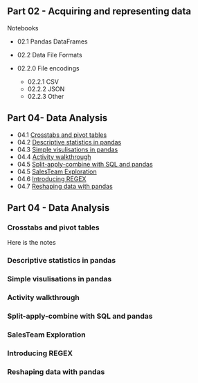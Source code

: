 ## Part 02 - Acquiring and representing data
Notebooks

- 02.1 Pandas DataFrames
- 02.2 Data File Formats
- 02.2.0 File encodings

  - 02.2.1 CSV
  - 02.2.2 JSON
  - 02.2.3 Other

## Part 04-  Data Analysis

- 04.1 [Crosstabs and pivot tables](#crosstabs-and-pivot-tables)
- 04.2 [Descriptive statistics in pandas](#descriptive-statistics-in-pandas)
- 04.3 [Simple visulisations in pandas](#simple-visulisations-in-pandas)
- 04.4 [Activity walkthrough](#activity-walkthrough)
- 04.5 [Split-apply-combine with SQL and pandas](split-apply-combine-with-sql-and-pandas)
- 04.5 [SalesTeam Exploration](salesTeam-exploration)
- 04.6 [Introducing REGEX](introducing-regex)
- 04.7 [Reshaping data with pandas](reshaping-data-with-pandas)


## Part 04 - Data Analysis
### Crosstabs and pivot tables
Here is the notes

### Descriptive statistics in pandas

### Simple visulisations in pandas

### Activity walkthrough

### Split-apply-combine with SQL and pandas

### SalesTeam Exploration

### Introducing REGEX

### Reshaping data with pandas


